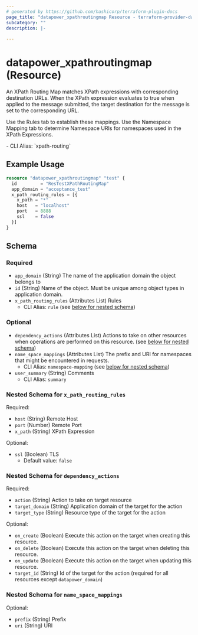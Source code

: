 ```yaml
---
# generated by https://github.com/hashicorp/terraform-plugin-docs
page_title: "datapower_xpathroutingmap Resource - terraform-provider-datapower"
subcategory: ""
description: |-
  
---
```


# datapower_xpathroutingmap (Resource)

<p>An XPath Routing Map matches XPath expressions with corresponding destination URLs. When the XPath expression evaluates to true when applied to the message submitted, the target destination for the message is set to the corresponding URL.</p><p>Use the Rules tab to establish these mappings. Use the Namespace Mapping tab to determine Namespace URIs for namespaces used in the XPath Expressions.</p>
  - CLI Alias: `xpath-routing`

## Example Usage

```terraform
resource "datapower_xpathroutingmap" "test" {
  id         = "ResTestXPathRoutingMap"
  app_domain = "acceptance_test"
  x_path_routing_rules = [{
    x_path = "*"
    host   = "localhost"
    port   = 8888
    ssl    = false
  }]
}
```

<!-- schema generated by tfplugindocs -->
## Schema

### Required

- `app_domain` (String) The name of the application domain the object belongs to
- `id` (String) Name of the object. Must be unique among object types in application domain.
- `x_path_routing_rules` (Attributes List) Rules
  - CLI Alias: `rule` (see [below for nested schema](#nestedatt--x_path_routing_rules))

### Optional

- `dependency_actions` (Attributes List) Actions to take on other resources when operations are performed on this resource. (see [below for nested schema](#nestedatt--dependency_actions))
- `name_space_mappings` (Attributes List) The prefix and URI for namespaces that might be encountered in requests.
  - CLI Alias: `namespace-mapping` (see [below for nested schema](#nestedatt--name_space_mappings))
- `user_summary` (String) Comments
  - CLI Alias: `summary`

<a id="nestedatt--x_path_routing_rules"></a>
### Nested Schema for `x_path_routing_rules`

Required:

- `host` (String) Remote Host
- `port` (Number) Remote Port
- `x_path` (String) XPath Expression

Optional:

- `ssl` (Boolean) TLS
  - Default value: `false`


<a id="nestedatt--dependency_actions"></a>
### Nested Schema for `dependency_actions`

Required:

- `action` (String) Action to take on target resource
- `target_domain` (String) Application domain of the target for the action
- `target_type` (String) Resource type of the target for the action

Optional:

- `on_create` (Boolean) Execute this action on the target when creating this resource.
- `on_delete` (Boolean) Execute this action on the target when deleting this resource.
- `on_update` (Boolean) Execute this action on the target when updating this resource.
- `target_id` (String) Id of the target for the action (required for all resources except `datapower_domain`)


<a id="nestedatt--name_space_mappings"></a>
### Nested Schema for `name_space_mappings`

Optional:

- `prefix` (String) Prefix
- `uri` (String) URI
